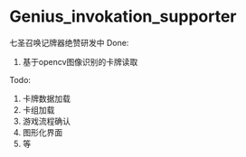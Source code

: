 # Genius_invokation_supporter
七圣召唤记牌器绝赞研发中
Done:
1. 基于opencv图像识别的卡牌读取

Todo:
1. 卡牌数据加载
2. 卡组加载
3. 游戏流程确认
4. 图形化界面
5. 等
